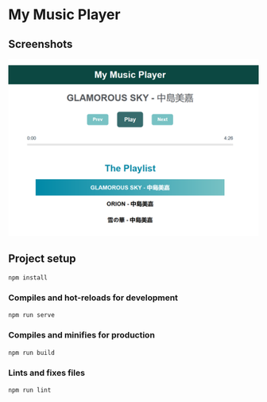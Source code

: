 # My Music Player

## Screenshots
![img](https://github.com/AshYao/MusicPlayer/blob/master/public/screenshot1.png)

## Project setup
```
npm install
```

### Compiles and hot-reloads for development
```
npm run serve
```

### Compiles and minifies for production
```
npm run build
```

### Lints and fixes files
```
npm run lint
```